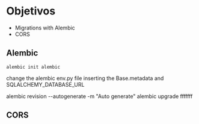 # Objetivos
- Migrations with Alembic
- CORS

## Alembic
```
alembic init alembic
```
change the alembic env.py file inserting the Base.metadata and SQLALCHEMY_DATABASE_URL 

alembic revision --autogenerate -m "Auto generate"
alembic upgrade fffffff


## CORS

